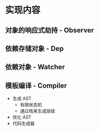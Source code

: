 # 实现内容

## 对象的响应式劫持 - Observer

## 依赖存储对象 - Dep

## 依赖对象 - Watcher

## 模板编译 - Compiler
- 生成 AST
    - 有限状态机
    - 通过栈来生成层级
- 优化 AST
- 代码生成器